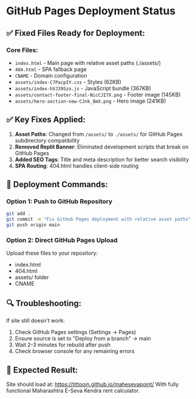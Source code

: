 # GitHub Pages Deployment Status

## ✅ Fixed Files Ready for Deployment:

### Core Files:
- `index.html` - Main page with relative asset paths (./assets/)
- `404.html` - SPA fallback page 
- `CNAME` - Domain configuration
- `assets/index-C7PacpIY.css` - Styles (62KB)
- `assets/index-hVJ39Szo.js` - JavaScript bundle (367KB)
- `assets/contact-footer-final-NicCJI7X.png` - Footer image (145KB)
- `assets/hero-section-new-CJnk_8mX.png` - Hero image (241KB)

## ✅ Key Fixes Applied:

1. **Asset Paths**: Changed from `/assets/` to `./assets/` for GitHub Pages subdirectory compatibility
2. **Removed Replit Banner**: Eliminated development scripts that break on GitHub Pages
3. **Added SEO Tags**: Title and meta description for better search visibility
4. **SPA Routing**: 404.html handles client-side routing

## 🚀 Deployment Commands:

### Option 1: Push to GitHub Repository
```bash
git add .
git commit -m "Fix GitHub Pages deployment with relative asset paths"
git push origin main
```

### Option 2: Direct GitHub Pages Upload
Upload these files to your repository:
- index.html
- 404.html  
- assets/ folder
- CNAME

## 🔍 Troubleshooting:

If site still doesn't work:
1. Check GitHub Pages settings (Settings → Pages)
2. Ensure source is set to "Deploy from a branch" → main
3. Wait 2-3 minutes for rebuild after push
4. Check browser console for any remaining errors

## 📱 Expected Result:
Site should load at: https://tittooin.github.io/mahesevapoint/
With fully functional Maharashtra E-Seva Kendra rent calculator.